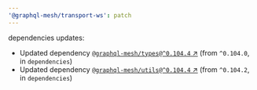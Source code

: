 ```yaml
---
'@graphql-mesh/transport-ws': patch
---
```


dependencies updates: 

- Updated dependency [`@graphql-mesh/types@^0.104.4` ↗︎](https://www.npmjs.com/package/@graphql-mesh/types/v/0.104.4) (from `^0.104.0`, in `dependencies`)
- Updated dependency [`@graphql-mesh/utils@^0.104.4` ↗︎](https://www.npmjs.com/package/@graphql-mesh/utils/v/0.104.4) (from `^0.104.2`, in `dependencies`)
